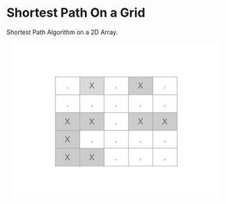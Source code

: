 # Shortest Path On a Grid

Shortest Path Algorithm on a 2D Array.

<p align="center">
  <img width="480" height="360" src="images\Grid.png">
</p>
